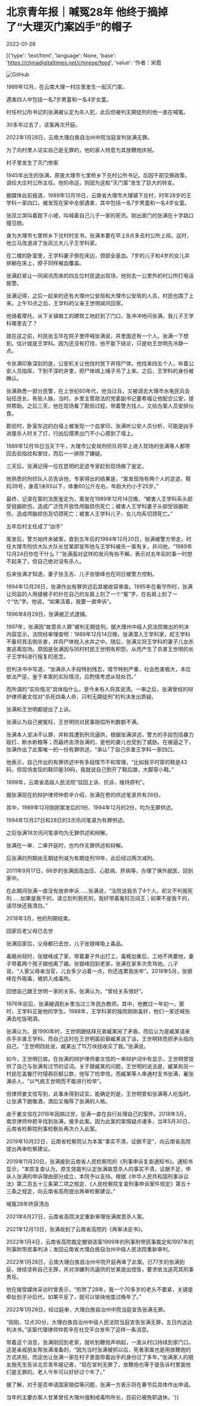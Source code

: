 # 北京青年报｜喊冤28年 他终于摘掉了“大理灭门案凶手”的帽子

2022-01-28

[{'type': 'text/html', 'language': None, 'base': 'https://chinadigitaltimes.net/chinese/feed', 'value': '作者：宋霞

![GitHub](https://chinadigitaltimes.net/chinese/files/2022/01/post-676276-61f40d7dcbb64.)

1989年12月，在云南大理一村庄里发生一起灭门案。

遇害四人中包括一名7岁男童和一名4岁女童。

时任村公所书记的张满被认定为杀人犯，此后但被判无期徒刑的他一直在喊冤。

30多年过去了，该案再次开庭。

2022年1月28日，云南大理白族自治州中院当庭宣判张满无罪。

为了向村里人证实自己是无罪的，他的家人特意为其放鞭炮庆祝。

村子里发生了灭门惨案

1945年出生的张满，原是大理市七里桥乡下兑村公所书记，后因干部交换政策，调任大庄村公所主任。他的命运，则因为这桩“灭门案”发生了巨大的转变。

据媒体此前报道，1989年12月16日，云南省大理市大理镇下兑村，时年28岁的王学科一家四口，被发现在家中全部遇害，其中包括一名7岁男童和一名4岁女童。

张凤兰哭叫着跑下小坡，叫喊着自己儿子一家的死讯。刚出家门的张满在十字路口撞见她。

身为大理市七里桥乡下兑村村支书，张满本要在早上8点多去村公所上班。这时，他立马改道进了张凤兰大儿子王学科家。

在二楼的卧室里，王学科妻子倒在床边，颈部全是血。7岁的儿子和4岁的女儿并排躺在床上，脖子同样被血覆盖。

张满赶紧让一同闻讯而来的四五位村民退出现场，他则去一公里外的村公所打电话报警。

张满记得，之后一起来的还有大理州公安局和大理市公安局的人员，村民也围了上来。上午10点之后，王学科的父亲王世明闻讯回家。

他骑着摩托，从下关镇做工的建筑工地赶到了门口，急冲冲地问张满，我儿子王学科哪里去了？

就在这之前，村民张玉华在院子里呼喊张满说，井里面还有一个人。张满一下想到，估计就是王学科。因为还没有打捞，他不能下结论，只是劝王世明先冷静一点。

令张满印象深刻的是，公安机关让他找村民下井捞尸体。他找来四五个人，听着公安人员指挥，下到不深的井里，把尸体绑上绳子吊了上来。之后，王学科的身份被确认。

张满熟悉一部分民警，在上世纪60年代，他当过兵，又被调去大理市水电民兵会站任连长，有些人脉。当时，乡里主管政法的党委副书记董希福让他配合公安，提供帮助。之后三天，他在现场看了勘验过程，带着警方找人，又给办案人员安排伙食。

勘验时，卧室东边的白墙上被发现一个血掌印。张满听公安人员分析，可能是凶手进屋杀人时关了灯，行凶后摸黑出门不小心摸到了墙上。

1989年12月16日当天下午，大理市公安局刑侦队将早上进入现场的张满等人都带回去验指纹和掌纹，而后一一排除了嫌疑。

三天后，张满记得一位在昆明的足迹专家赶到现场做了鉴定。

他熟悉的刑侦队人员告诉他，专家得出的结果是，“案发现场有两个人的足迹，鞋码39号，身高1米65以下，体重60公斤左右，年龄大约小于25岁。”

最终，记录在案的法医鉴定为，案发在1989年12月14日晚，“被害人王学科系头部受锐器砍伤，造成广泛性开放性颅脑损伤死亡；被害人王学科妻子头部受锐器砍伤，造成颅脑损伤及切颈死亡；被害人王学科儿子、女儿均系切颈死亡。”

五年后村主任成了“凶手”

案发后，警方始终未破案，直到五年后的1994年12月20日，张满被警方带走。时任大理市刑侦大队大队长甘某即宣布他与王学科被杀一案有关，并问他，“1989年12月24日你在干什么？”张满面对这样的发问有些不解，表示对五年前的事一时想不起来了，但自己绝对没有杀人。

后来张满才知道，妻子张玉吉、儿子张银峰也在同日被警方控制。

1994年12月28日，张满作出有罪供述后其被收容审查。1995年在看守所时，张满让同监的人用缝被子的针在自己的左肩上刻了一个“冤”字，在右肩上刻了一个“仇”字。他说，“如果活着，我要一直申诉”。

1996年8月29日，张满被正式逮捕。

1997年，张满因“故意杀人罪”被判无期徒刑。据大理州中级人民法院做出的判决内容显示，法院经审理查明：1989年12月14日晚，张满潜入王学科家，趁王学科不备将其击倒杀害，并将尸体抛入水井之中。随后，张满又将王学科的妻子儿女杀害逃离现场。原因是张满因与同村村民王世明有积怨，从而产生了杀害王世明的长子王学科进行报复的恶念。

但判决书中写道，“张满杀人手段特别残忍，情节特别严重，社会危害极大，本应依法严惩，鉴于本案的实际情况，应酌情考虑从轻处罚。”

而所谓的“实际情况”具体指什么，至今未有人将其说清。一审之后，张满曾经的辩护律师姜文信对“杀死四条人命，只判无期徒刑”的判决发出质疑。

张满和王世明都提出了上诉。

张满认为自己被冤枉，王世明则对民事赔偿所判数额不满。

张满本人坚决不认罪，并称其遭到刑讯逼供。根据张满讲述，警方的手段包括暴力殴打、断水断粮等；而最终击溃张满的，是他的妻儿也受到了威胁。在被逼之下，张满作出了此案唯一的一份有罪供述，“承认”了自己杀害王学科一家四口。

他表示，自己作出的有罪供述中有多段情节不和常理，“比如我平时穿的鞋是43码，但现场发现的鞋印是39码，我就说自己割开了鞋后跟，大脚穿小鞋。”

1999年，云南省高级人民法院“驳回上诉、抗诉，维持原判”。

据张满现在的辩护律师仲若辛介绍，张满在卷的供述笔录共有26份。

其中，1989年12月刚刚案发后的1份、1994年12月的2份，均为无罪供述。

1994年12月27日和28日的3次讯问笔录为有罪供述。

之后张满18次讯问笔录均为无罪供述和辩解。

张满在一审、二审开庭时，也均作无罪供述和辩解。

后张满的刑期由无期徒刑减为有期徒刑19年，此后经过两次减刑。

2011年9月17日，66岁的张满因高血压、心脏病、肝病等，办理了保外就医，回到家中。

在此期间张满一直没有放弃申诉……张满说，“法院说我杀了4个人，却又不判我死刑……如果是我干的，请立刻判我死刑，我好带着冤枉见阎王；如果不是我干的，请尽快还我清白。”

2018年3月，他的刑期结束。

回家后老父母已去世

张满回家后，父母都已去世，儿子张银峰吸上毒品。

毒瘾尚轻时，张银峰成了家，带着妻子外出打工。毒瘾加重后，工地不再要他，妻子带着两个孩子跟他离了婚。张银峰回到老家，张满在家多次责骂他。儿子说，“人家父母亲当官，儿女多少沾着一点，你还连累我坐牢”。2018年5月，张银峰在外吸毒，被抓入戒毒所。

回想自己跟王世明一家的关系，张满认为，“曾经关系很好”。

1976年前后，张满被调到乡里当过三年民办教师。其中，他教过一年初一。那时，王学科正是他的学生。1988年，王学科家的独院刚刚盖好，他们一家还喊张满去吃饭喝酒。

张满认为，是1990年时，王世明跟结拜兄弟臧某闹了矛盾，而后认为是臧某请来杀手杀害王学科，而自己这时在王世明面前替臧某说了话，王世明转而把矛头指向自己。“王世明四处说，臧某出了15万块钱收买了我。”张满说。

如今，王世明已故。在张满的辩护律师姜文信的一审辩护词中有显示，王世明曾提供了自己与张满有过节的证词。关于跟臧某的问题，王世明的说法是，臧某和另一村民在盖餐厅时侵吞巨额公款，他写了检举信，而臧某等人串通村支书张满，雇张满杀人，“以气疯王世明而不能进行检举”。

但律师姜文信写到，此事未得到证实。能确定的是，王世明曾和张满等人吃饭时，让张满下跪敬酒，酒后又侮辱了张满的人格。

由于姜文信在2016年因病过世，张满一直在自行处理自己的案件。2018年3月，南京律师仲若辛找到张满，接手此案。因为此案的案情疑点诸多，当年5月30日，云南省检察院刑事检察处再次介入此案。

2019年10月22日，云南省检察院认为本案“事实不清，证据不足”，向云南省高院提出再审检察建议。

2019年11月20日，张满接到云南省人民检察院的《刑事申诉复查通知书》。通知书显示，“本院复查认为，原生效裁判认定张满故意杀人的事实不清，证据不足，申诉人张满的申诉理由部分成立，本院予以支持。根据《中华人民共和国刑事诉讼法》第二百五十三条第二项之规定、《人民检察院复查刑事申诉案件规定》第五十三条之规定，向云南省高院提出再审检察建议。”

喊冤28年终获清白

2021年8月27日，云南省高院决定重新审理张满故意杀人案。

2021年12月13日，张满收到了云南省高院的《再审决定书》。

2022年1月4日，云南省高院裁定撤销该案1999年的刑事附带民事裁定和1997年的刑事附带民事判决；发回云南省大理白族自治州中级人民法院重新审判。

2022年1月28日，云南大理白族自治州中院开庭再审了此案。已77岁的张满到庭，继续坚称自己无罪，并对涉嫌刑讯逼供的甘某提出控告，要求依法追究其刑事责任。

他在接受媒体采访时曾表示，“煎熬了28年，我一个70多岁的老头不要紧，关键是牵扯到子孙后代，如果平反了，就可以愉快地度过晚年了。”

2022年1月28日，经过庭审，大理白族自治州中院当庭宣告张满无罪。

“刚刚，12点30分，大理白族自治州中级人民法院当庭宣告张满无罪，五日内送达判决书。”该案代理律师仲若辛在社交平台发布了这样一条消息。

带着这个消息，张满刚回到老家，就听到鞭炮声响起，一直从村口持续到家门口，这是亲戚朋友帮张满准备的，“因为当时张满被抓以后，死者家属也是用放鞭炮的方式庆祝，而这也让张满一家在村子里面带着凶手的身份过了多年。”张满家人的朋友施先生告诉北京青年报记者，“现在宣判无罪了，放鞭炮也等于是告诉村里面他们是无罪的。老人今年可以好好过个年了。”

据了解，对于是否申请国家赔偿等问题，张满一方表示将在春节后具体作出申请。

当年的主要办案人甘某曾任大理州强制戒毒所所长，目前已被免职退休。'}]